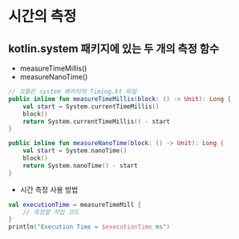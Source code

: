 # 시간의 측정
## kotlin.system 패키지에 있는 두 개의 측정 함수
* measureTimeMillis()
* measureNanoTime()
```kotlin
// 코틀린 system 패키지의 Timing.kt 파일
public inline fun measureTimeMillis(block: () -> Unit): Long {
    val start = System.currentTimeMillis()
    block()
    return System.currentTimeMillis() - start
}

public inline fun measureNanoTime(block: () -> Unit): Long {
    val start = System.nanoTime()
    block()
    return System.nanoTime() - start
}
```

* 시간 측정 사용 방법
```kotlin
val executionTime = measureTimeMill {
    // 측정할 작업 코드
}
println("Execution Time = $executionTime ms")
```